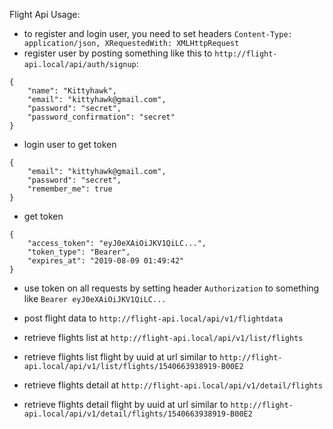 Flight Api Usage:

- to register and login user, you need to set headers `Content-Type: application/json, XRequestedWith: XMLHttpRequest`
- register user by posting something like this to `http://flight-api.local/api/auth/signup`:
```
{
	"name": "Kittyhawk",
	"email": "kittyhawk@gmail.com",
	"password": "secret",
	"password_confirmation": "secret"
}
```
- login user to get token
```
{
	"email": "kittyhawk@gmail.com",
	"password": "secret",
	"remember_me": true
}
```
- get token
```
{
    "access_token": "eyJ0eXAiOiJKV1QiLC...",
    "token_type": "Bearer",
    "expires_at": "2019-08-09 01:49:42"
}
```
- use token on all requests by setting header `Authorization` to something like `Bearer eyJ0eXAiOiJKV1QiLC...`

- post flight data to `http://flight-api.local/api/v1/flightdata`
- retrieve flights list at `http://flight-api.local/api/v1/list/flights`
- retrieve flights list flight by uuid at url similar to `http://flight-api.local/api/v1/list/flights/1540663938919-B00E2`
- retrieve flights detail at `http://flight-api.local/api/v1/detail/flights`
- retrieve flights detail flight by uuid at url similar to `http://flight-api.local/api/v1/detail/flights/1540663938919-B00E2`
